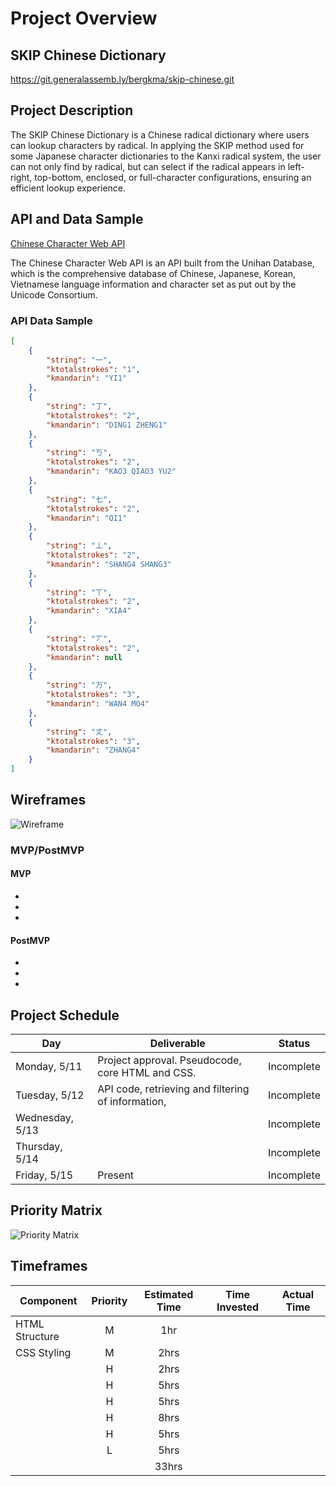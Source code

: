 # Project Overview

## SKIP Chinese Dictionary

https://git.generalassemb.ly/bergkma/skip-chinese.git

## Project Description

The SKIP Chinese Dictionary is a Chinese radical dictionary where users can lookup characters by radical. In applying the SKIP method used for some Japanese character dictionaries to the Kanxi radical system, the user can not only find by radical, but can select if the radical appears in left-right, top-bottom, enclosed, or full-character configurations, ensuring an efficient lookup experience. 

## API and Data Sample

[Chinese Character Web API](http://ccdb.hemiola.com/)

The Chinese Character Web API is an API built from the Unihan Database, which is the comprehensive database of Chinese, Japanese, Korean, Vietnamese language information and character set as put out by the Unicode Consortium. 

### API Data Sample

```JSON
[
    {
        "string": "一",
        "ktotalstrokes": "1",
        "kmandarin": "YI1"
    },
    {
        "string": "丁",
        "ktotalstrokes": "2",
        "kmandarin": "DING1 ZHENG1"
    },
    {
        "string": "丂",
        "ktotalstrokes": "2",
        "kmandarin": "KAO3 QIAO3 YU2"
    },
    {
        "string": "七",
        "ktotalstrokes": "2",
        "kmandarin": "QI1"
    },
    {
        "string": "丄",
        "ktotalstrokes": "2",
        "kmandarin": "SHANG4 SHANG3"
    },
    {
        "string": "丅",
        "ktotalstrokes": "2",
        "kmandarin": "XIA4"
    },
    {
        "string": "丆",
        "ktotalstrokes": "2",
        "kmandarin": null
    },
    {
        "string": "万",
        "ktotalstrokes": "3",
        "kmandarin": "WAN4 MO4"
    },
    {
        "string": "丈",
        "ktotalstrokes": "3",
        "kmandarin": "ZHANG4"
    }
]
```

## Wireframes
![Wireframe](https://i.imgur.com/mFgAHez.png)


### MVP/PostMVP


#### MVP

-
-
-



#### PostMVP

-
-
-



## Project Schedule

|  Day | Deliverable | Status
|---|---| ---|
|Monday, 5/11| Project approval. Pseudocode, core HTML and CSS. | Incomplete
|Tuesday, 5/12| API code, retrieving and filtering of information,  | Incomplete
|Wednesday, 5/13|  | Incomplete
|Thursday, 5/14| | Incomplete
|Friday, 5/15| Present | Incomplete


## Priority Matrix

![Priority Matrix](.jpg)

## Timeframes

| Component | Priority | Estimated Time | Time Invested | Actual Time |
| --- | :---: |  :---: | :---: | :---: |
| HTML Structure | M | 1hr |  |  |
| CSS Styling | M | 2hrs |  |  |
|  | H | 2hrs |  |  |
|  | H | 5hrs |  |  |
|  | H | 5hrs |  |  |
| | H | 8hrs |  |  |
|  | H | 5hrs |  |  |
|  | L | 5hrs |  |  |
|  |   | 33hrs |  |   |
